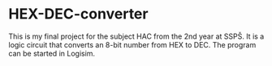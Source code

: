 # HEX-DEC-converter
This is my final project for the subject HAC from the 2nd year at SSPŠ. It is a logic circuit that converts an 8-bit number from HEX to DEC. The program can be started in Logisim.
